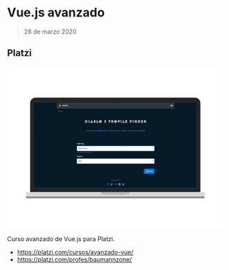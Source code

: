 # Vue.js avanzado
> 28 de marzo 2020


## Platzi

![Platzi](./main.gif)

Curso avanzado de Vue.js para Platzi.

- https://platzi.com/cursos/avanzado-vue/
- https://platzi.com/profes/baumannzone/